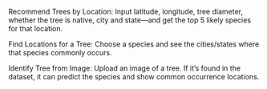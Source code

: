 Recommend Trees by Location: Input latitude, longitude, tree diameter, whether the tree is native, city and state—and get the top 5 likely species for that location.

Find Locations for a Tree: Choose a species and see the cities/states where that species commonly occurs.

Identify Tree from Image: Upload an image of a tree. If it’s found in the dataset, it can predict the species and show common occurrence locations.
